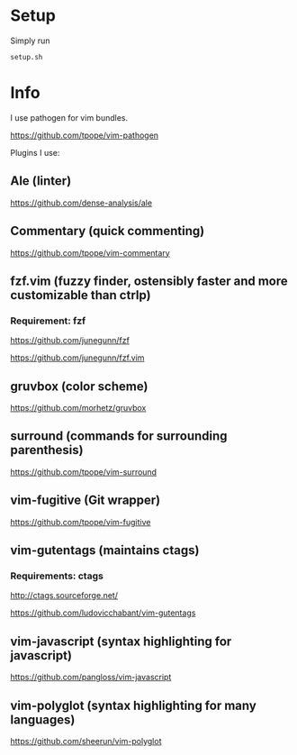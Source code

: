 # Setup

Simply run

`setup.sh`

# Info

I use pathogen for vim bundles.

https://github.com/tpope/vim-pathogen

Plugins I use:

## Ale (linter)

https://github.com/dense-analysis/ale

## Commentary (quick commenting)

https://github.com/tpope/vim-commentary

## fzf.vim (fuzzy finder, ostensibly faster and more customizable than ctrlp)

### Requirement: fzf

https://github.com/junegunn/fzf

https://github.com/junegunn/fzf.vim

## gruvbox (color scheme)

https://github.com/morhetz/gruvbox

## surround (commands for surrounding parenthesis)

https://github.com/tpope/vim-surround

## vim-fugitive (Git wrapper)

https://github.com/tpope/vim-fugitive

## vim-gutentags (maintains ctags)

### Requirements: ctags

http://ctags.sourceforge.net/

https://github.com/ludovicchabant/vim-gutentags

## vim-javascript (syntax highlighting for javascript)

https://github.com/pangloss/vim-javascript

## vim-polyglot (syntax highlighting for many languages)

https://github.com/sheerun/vim-polyglot

